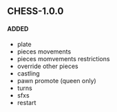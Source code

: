 ## CHESS-1.0.0
#### ADDED
- plate
- pieces movements
- pieces momvements restrictions
- override other pieces
- castling
- pawn promote (queen only)
- turns
- sfxs
- restart

